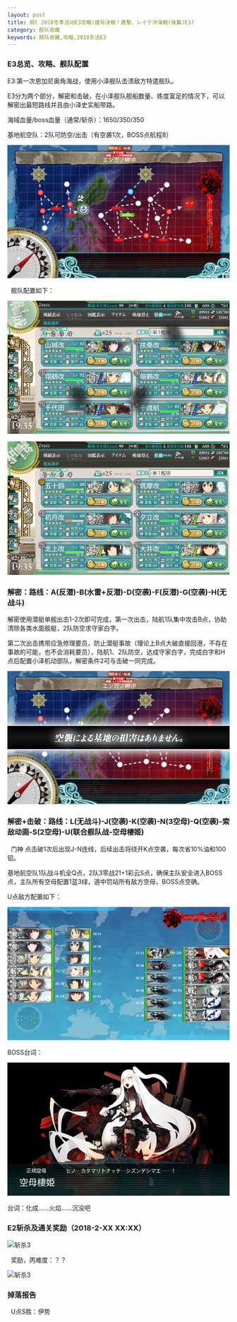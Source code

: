 ```yaml
---
layout: post
title: 舰C 2018冬季活动E3攻略(捷号決戦！邀撃、レイテ沖海戦(後篇)E3)
category: 舰队收藏
keywords: 舰队收藏,攻略,2018冬活E3
---
```

### E3总览、攻略、舰队配置

E3:第一次恩加尼奥角海战，使用小泽舰队击溃敌方特遣舰队。

E3分为两个部分，解密和击破，在小泽舰队舰船数量、练度富足的情况下，可以解密出最短路线并且由小泽史实船带路。
   
海域血量/boss血量（通常/斩杀）：1650/350/350

基地航空队：2队可防空/出击（有空袭1次，BOSS点航程8）

![海图](https://raw.githubusercontent.com/XSG-Windy/XSG-Windy.github.io/master/_posts/picdata-no%20artical/kancolle-2018winter3001.png)

 
舰队配置如下：

![舰队配置](https://raw.githubusercontent.com/XSG-Windy/XSG-Windy.github.io/master/_posts/picdata-no%20artical/kancolle-2018winter3002.png)

![舰队配置](https://raw.githubusercontent.com/XSG-Windy/XSG-Windy.github.io/master/_posts/picdata-no%20artical/kancolle-2018winter3003.png)


### 解密：路线：A(反潜)-B(水雷+反潜)-D(空袭)-F(反潜)-G(空袭)-H(无战斗)

解密使用潜艇单舰出击1-2次即可完成，第一次出击，陆航1队集中攻击B点，协助清除各类水面舰艇，2队防空求守家白字。

第二次出击携带应急修理要员，防止潜艇事故（理论上B点大破直接回港，不存在事故的可能，也不会消耗要员），陆航1、2队防空，达成守家白字，完成白字和H点后配置小泽机动部队，解密条件2可与击破一同完成。

![白字](https://raw.githubusercontent.com/XSG-Windy/XSG-Windy.github.io/master/_posts/picdata-no%20artical/kancolle-2018winter3004.png)

### 解密+击破：路线：L(无战斗)-J(空袭)-K(空袭)-N(3空母)-Q(空袭)-索敌动画-S(2空母)-U(联合舰队战-空母棲姬)
 
门神 点击破1次后出现J-N连线，后续出击将绕开K点空袭，每次省10%油和100铝。

基地航空队1队战斗机全Q点，2队3零战21+1彩云S点，确保主队安全进入BOSS点，主队所有空母配置1蓝3绿，道中罚站所有敌方空母，BOSS点空确。

U点敌方配置如下：

![U配置](https://raw.githubusercontent.com/XSG-Windy/XSG-Windy.github.io/master/_posts/picdata-no%20artical/kancolle-2018winter3006.png)

BOSS台词：

![台词](https://raw.githubusercontent.com/XSG-Windy/XSG-Windy.github.io/master/_posts/picdata-no%20artical/kancolle-2018winter3005.png)


台词：化成……火焰……沉没吧

### E2斩杀及通关奖励（2018-2-XX XX:XX）

![斩杀3](https://raw.githubusercontent.com/XSG-Windy/XSG-Windy.github.io/master/_posts/picdata-no%20artical/kancolle-2018winter205.png)

 
奖励，丙难度：？？

![斩杀3](https://raw.githubusercontent.com/XSG-Windy/XSG-Windy.github.io/master/_posts/picdata-no%20artical/kancolle-2018winter206.png)



### 掉落报告
 
U点S胜：伊势
 

